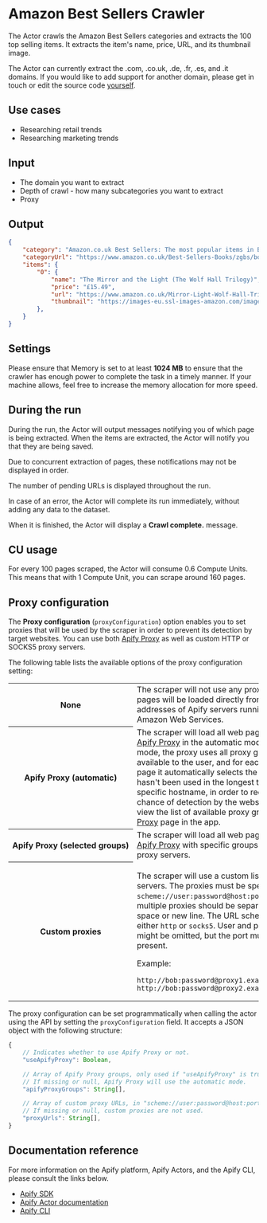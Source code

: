 # Amazon Best Sellers Crawler

The Actor crawls the Amazon Best Sellers categories and extracts the 100 top selling items. It extracts the item's name, price, URL, and its thumbnail image.

The Actor can currently extract the .com, .co.uk, .de, .fr, .es, and .it domains.  If you would like to add support for another domain, please get in touch or edit the source code [yourself](https://github.com/m-murasovs/amazon-bestsellers-scraper).

## Use cases

* Researching retail trends
* Researching marketing trends

## Input

* The domain you want to extract
* Depth of crawl - how many subcategories you want to extract
* Proxy

## Output

```json
{
    "category": "Amazon.co.uk Best Sellers: The most popular items in Books",
    "categoryUrl": "https://www.amazon.co.uk/Best-Sellers-Books/zgbs/books/ref=zg_bs_nav_0/261-6986927-7102013",
    "items": {
        "0": {
            "name": "The Mirror and the Light (The Wolf Hall Trilogy)",
            "price": "£15.49",
            "url": "https://www.amazon.co.uk/Mirror-Light-Wolf-Hall-Trilogy/dp/0007480997/ref=zg_bs_books_1?_encoding=UTF8&psc=1&refRID=3PNZSWBH3A0H1QCWYPP6",
            "thumbnail": "https://images-eu.ssl-images-amazon.com/images/I/91-UvTTh4lL._AC_UL200_SR200,200_.jpg"
        },
    }
}
```

## Settings

Please ensure that Memory is set to at least **1024 MB** to ensure that the crawler has enough power to complete the task in a timely manner. If your machine allows, feel free to increase the memory allocation for more speed.

## During the run

During the run, the Actor will output messages notifying you of which page is being extracted. When the items are extracted, the Actor will notify you that they are being saved. 

Due to concurrent extraction of pages, these notifications may not be displayed in order.

The number of pending URLs is displayed throughout the run.

In case of an error, the Actor will complete its run immediately, without adding any data to the dataset.

When it is finished, the Actor will display a **Crawl complete.** message.

## CU usage

For every 100 pages scraped, the Actor will consume 0.6 Compute Units. This means that with 1 Compute Unit, you can scrape around 160 pages.

## Proxy configuration

The **Proxy configuration** (`proxyConfiguration`) option enables you to set
proxies that will be used by the scraper in order to prevent its detection by target websites.
You can use both [Apify Proxy](https://apify.com/proxy)
as well as custom HTTP or SOCKS5 proxy servers.

The following table lists the available options of the proxy configuration setting:

<table class="table table-bordered table-condensed">
    <tbody>
    <tr>
        <th><b>None</b></td>
        <td>
            The scraper will not use any proxies.
            All web pages will be loaded directly from IP addresses of Apify servers running on Amazon Web Services.
        </td>
    </tr>
    <tr>
        <th><b>Apify&nbsp;Proxy&nbsp;(automatic)</b></td>
        <td>
            The scraper will load all web pages using <a href="https://apify.com/proxy">Apify Proxy</a>
            in the automatic mode. In this mode, the proxy uses all proxy groups
            that are available to the user, and for each new web page it automatically selects the proxy
            that hasn't been used in the longest time for the specific hostname,
            in order to reduce the chance of detection by the website.
            You can view the list of available proxy groups
            on the <a href="https://my.apify.com/proxy" target="_blank" rel="noopener">Proxy</a> page in the app.
        </td>
    </tr>
    <tr>
        <th><b>Apify&nbsp;Proxy&nbsp;(selected&nbsp;groups)</b></td>
        <td>
            The scraper will load all web pages using <a href="https://apify.com/proxy">Apify Proxy</a>
            with specific groups of target proxy servers.
        </td>
    </tr>
    <tr>
        <th><b>Custom&nbsp;proxies</b></td>
        <td>
            <p>
            The scraper will use a custom list of proxy servers.
            The proxies must be specified in the <code>scheme://user:password@host:port</code> format,
            multiple proxies should be separated by a space or new line.
            The URL scheme can be either <code>http</code> or <code>socks5</code>.
            User and password might be omitted, but the port must always be present.
            </p>
            <p>
                Example:
            </p>
            <pre><code class="language-none">http://bob:password@proxy1.example.com:8000
http://bob:password@proxy2.example.com:8000</code></pre>
        </td>
    </tr>
    </tbody>
</table>

The proxy configuration can be set programmatically when calling the actor using the API
by setting the `proxyConfiguration` field.
It accepts a JSON object with the following structure:

```javascript
{
    // Indicates whether to use Apify Proxy or not.
    "useApifyProxy": Boolean,

    // Array of Apify Proxy groups, only used if "useApifyProxy" is true.
    // If missing or null, Apify Proxy will use the automatic mode.
    "apifyProxyGroups": String[],

    // Array of custom proxy URLs, in "scheme://user:password@host:port" format.
    // If missing or null, custom proxies are not used.
    "proxyUrls": String[],
}
```

## Documentation reference

For more information on the Apify platform, Apify Actors, and the Apify CLI, please consult the links below.

- [Apify SDK](https://sdk.apify.com/)
- [Apify Actor documentation](https://docs.apify.com/actor)
- [Apify CLI](https://docs.apify.com/cli)
